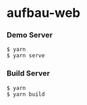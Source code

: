 # aufbau-web

### Demo Server

```
$ yarn
$ yarn serve
```

### Build Server

```
$ yarn
$ yarn build
```


